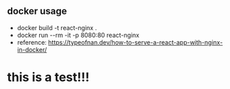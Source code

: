 ## docker usage

- docker build -t react-nginx .
- docker run --rm -it -p 8080:80 react-nginx
- reference: https://typeofnan.dev/how-to-serve-a-react-app-with-nginx-in-docker/

# this is a test!!!
